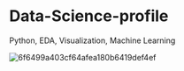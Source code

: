 # Data-Science-profile
Python, EDA, Visualization, Machine Learning



![6f6499a403cf64afea180b6419def4ef](https://user-images.githubusercontent.com/35790897/139568452-147789bb-f3a7-42b6-8322-b74990e9558d.jpg)
